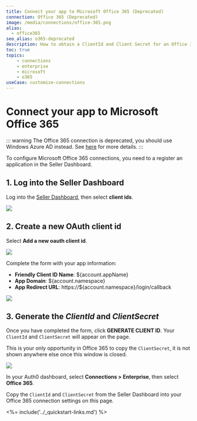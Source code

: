 ```yaml
---
title: Connect your app to Microsoft Office 365 (Deprecated)
connection: Office 365 (Deprecated)
image: /media/connections/office-365.png
alias:
  - office365
seo_alias: o365-deprecated
description: How to obtain a ClientId and Client Secret for an Office 365 connection.
toc: true
topics:
    - connections
    - enterprise
    - microsoft
    - o365
useCase: customize-connections
---
```

# Connect your app to Microsoft Office 365

::: warning
The Office 365 connection is deprecated, you should use Windows Azure AD instead.
See [here](/office365-deprecated) for more details.
:::

To configure Microsoft Office 365 connections, you need to a register an application in the Seller Dashboard.

## 1. Log into the Seller Dashboard
Log into the [Seller Dashboard](https://sellerdashboard.microsoft.com), then select **client ids**.

![](/media/articles/connections/enterprise/o365-deprecated/o365-portal-1.png)

## 2. Create a new OAuth client id

Select **Add a new oauth client id**.

![](/media/articles/connections/enterprise/o365-deprecated/o365-portal-2.png)

Complete the form with your app information:

* **Friendly Client ID Name**: ${account.appName}
* **App Domain**: ${account.namespace}
* **App Redirect URL**: https://${account.namespace}/login/callback

![](/media/articles/connections/enterprise/o365-deprecated/o365-portal-3.png)

## 3. Generate the *ClientId* and *ClientSecret*

Once you have completed the form, click **GENERATE CLIENT ID**. Your `ClientId` and `ClientSecret` will appear on the page.

This is your only opportunity in Office 365 to copy the `ClientSecret`, it is not shown anywhere else once this window is closed.

![](/media/articles/connections/enterprise/o365-deprecated/o365-portal-4.png)

In your Auth0 dashboard, select **Connections > Enterprise**, then select **Office 365**.

Copy the `ClientId` and `ClientSecret` from the Seller Dashboard into your Office 365 connection settings on this page.

<%= include('../_quickstart-links.md') %>
